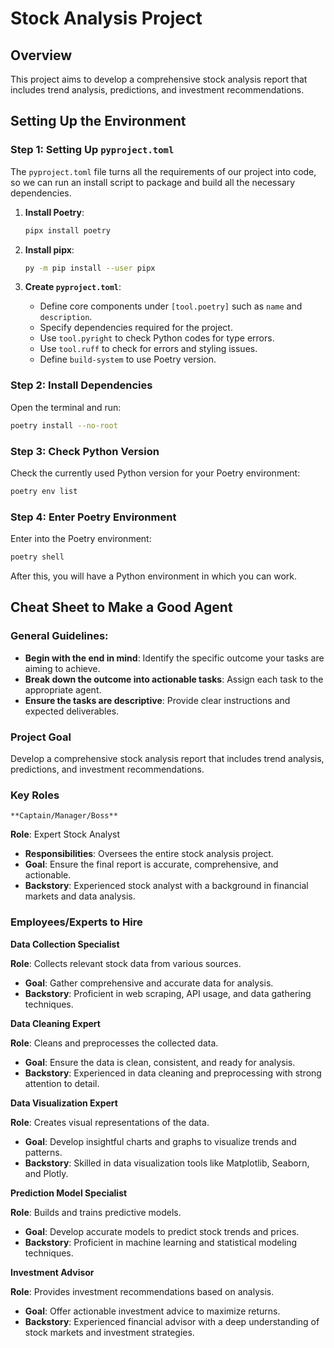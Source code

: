 # Stock Analysis Project

## Overview

This project aims to develop a comprehensive stock analysis report that includes trend analysis, predictions, and investment recommendations.

## Setting Up the Environment

### Step 1: Setting Up `pyproject.toml`

The `pyproject.toml` file turns all the requirements of our project into code, so we can run an install script to package and build all the necessary dependencies.

1. **Install Poetry**:
    ```sh
    pipx install poetry
    ```

2. **Install pipx**:
    ```sh
    py -m pip install --user pipx
    ```

3. **Create `pyproject.toml`**:
    - Define core components under `[tool.poetry]` such as `name` and `description`.
    - Specify dependencies required for the project.
    - Use `tool.pyright` to check Python codes for type errors.
    - Use `tool.ruff` to check for errors and styling issues.
    - Define `build-system` to use Poetry version.

### Step 2: Install Dependencies

Open the terminal and run:
```sh
poetry install --no-root
```

### Step 3: Check Python Version

Check the currently used Python version for your Poetry environment:
```sh
poetry env list
```

### Step 4: Enter Poetry Environment

Enter into the Poetry environment:
```sh
poetry shell
```

After this, you will have a Python environment in which you can work.


## Cheat Sheet to Make a Good Agent

### General Guidelines:
- **Begin with the end in mind**: Identify the specific outcome your tasks are aiming to achieve.
- **Break down the outcome into actionable tasks**: Assign each task to the appropriate agent.
- **Ensure the tasks are descriptive**: Provide clear instructions and expected deliverables.

### Project Goal
Develop a comprehensive stock analysis report that includes trend analysis, predictions, and investment recommendations.

### Key Roles
    **Captain/Manager/Boss**

**Role**: Expert Stock Analyst
- **Responsibilities**: Oversees the entire stock analysis project.
- **Goal**: Ensure the final report is accurate, comprehensive, and actionable.
- **Backstory**: Experienced stock analyst with a background in financial markets and data analysis.

### Employees/Experts to Hire
**Data Collection Specialist**

**Role**: Collects relevant stock data from various sources.
- **Goal**: Gather comprehensive and accurate data for analysis.
- **Backstory**: Proficient in web scraping, API usage, and data gathering techniques.

**Data Cleaning Expert**

**Role**: Cleans and preprocesses the collected data.
- **Goal**: Ensure the data is clean, consistent, and ready for analysis.
- **Backstory**: Experienced in data cleaning and preprocessing with strong attention to detail.

**Data Visualization Expert**

**Role**: Creates visual representations of the data.
- **Goal**: Develop insightful charts and graphs to visualize trends and patterns.
- **Backstory**: Skilled in data visualization tools like Matplotlib, Seaborn, and Plotly.

**Prediction Model Specialist**

**Role**: Builds and trains predictive models.
- **Goal**: Develop accurate models to predict stock trends and prices.
- **Backstory**: Proficient in machine learning and statistical modeling techniques.

**Investment Advisor**

**Role**: Provides investment recommendations based on analysis.
- **Goal**: Offer actionable investment advice to maximize returns.
- **Backstory**: Experienced financial advisor with a deep understanding of stock markets and investment strategies. 






